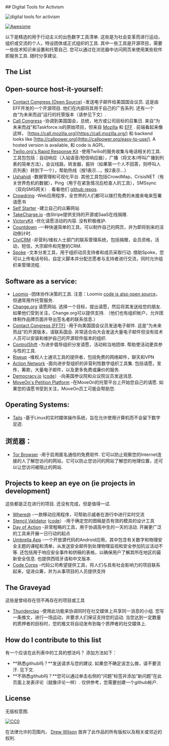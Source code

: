 <div class="github-widget" data-repo="drewrwilson/toolsforactivism"></div>
<script async src="https://pagead2.googlesyndication.com/pagead/js/adsbygoogle.js"></script><ins class="adsbygoogle" style="display:block" data-ad-client="ca-pub-6890694312814945" data-ad-slot="5473692530" data-ad-format="auto"  data-full-width-responsive="true"></ins><script>(adsbygoogle = window.adsbygoogle || []).push({});</script>
## Digital Tools for Activism

![digital tools for activism](https://raw.githubusercontent.com/drewrwilson/toolsforactivism/master/digital-tool.jpg "digital tools for activism")

[![Awesome](https://cdn.rawgit.com/sindresorhus/awesome/d7305f38d29fed78fa85652e3a63e154dd8e8829/media/badge.svg)](https://github.com/sindresorhus/awesome)

 以下是精选的用于行动主义的出色数字工具清单.  这些是为社会变革而进行运动，组织或交流的个人，特设团体或正式组织的工具.  其中一些工具是开源项目，需要一些技术知识来设置和托管自己.  您可以通过在浏览器中访问网页来使用某些软件即服务工具.  随时分享建议.




## The List

## Open-source host-it-yourself:

 * [Contact Congress (Open Source)](https://github.com/EFForg/contact-congress)  -发送电子邮件给美国国会议员.  这是由EFF开发的一个开源项目.  他们在内部将其用于自己的广告系列.  还有一个由“为未来而战”运行的托管版本（请参见下文）.
 * [Call Congress](https://github.com/fightforthefuture/call-congress)  -协调到美国国会，总统，地方或公司目标的召集日.  来自“为未来而战”和Taskforce.is的原始项目，但来自 [Mozilla](https://github.com/mozilla/call-congress) 和 [EFF](https://github.com/effOrg/call-congress/tree/refactor/master) .  前端看起来像这样， [https://call.mozilla.org](https://call.mozilla.org/) 和 backend looks like [http://callpower.org](http://callpower.org/easy-to-use/). A hosted version is available, 和 code is AGPL.
 * [Twilio.org's Rapid Response Kit](https://github.com/Twilio-org/rapid-response-kit)  -使用Twilio的服务收集与电话相关的工具.  工具包包括：自动响应（入站语音/短信响应器），广播（将文本/呼叫广播到列表的简单方法），会议线路，转发器，振铃（如果第一个人不回答，则呼叫人员列表）转到下一个），帮助热线（按1表示...，按2表示...）
 * [Ushahidi](https://www.ushahidi.com/)  -数据管理和可视化平台.  其他工具包括CrowdMap，CrisisNET（有关世界危机的数据），Ping（用于在紧急情况后检查人的工具），SMSsync（双向SMS网关）.  看看他们 [github repos](https://github.com/ushahidi).
 * [Crowdring](https://github.com/therules/CrowdRing) -Web应用程序，全世界的人们都可以拨打免费的未接来电来签署请愿书
 * [Self Starter](https://github.com/lockitron/selfstarter) -建立自己的众筹网站
 * [TakeCharge.io](https://github.com/controlshift/prague-server) -由Stripe提供支持的开源或SaaS在线捐赠.
 * [VictoryKit](http://www.victorykitapp.com)  -优化请愿活动的内容.  没有积极维护.
 * [Countdown](https://github.com/drewrwilson/countdown) -一种快速简单的工具，可以制作自己的网页，并为即将到来的活动倒计时.
 * [CiviCRM](https://civicrm.org/) -非营利/维权人士部门的联系管理系统，包括捐赠，会员资格，活动，短信，大宗邮件和完整的CRM.
 * [Spoke](https://github.com/Elizabeth-Warren/Spoke)  -文本分发工具，用于组织动员支持者和成员采取行动.  借助Spoke，您可以上传电话号码，自定义脚本并分配志愿者与支持者进行交流，同时允许组织来管理流程.

## Software as a service:

 * [Loomio](https://www.loomio.org/)  -团体协作决策的工具.  注意：Loomio [code is also open source](https://github.com/loomio/loomio)，但通常用作托管服务.
 * [Change.org](https://www.change.org/)  请愿网站.  选择一个目标，提出请愿，然后将其发送给您的朋友.  如果他们受到关注，Change.org可以提供支持.  （他们也有组织帐户，允许团体制作品牌页面并导出签名者的联系信息.）
 * [Contact Congress (FFTF)](http://congress.fightforthefuture.org/)  -用于向美国国会议员发送电子邮件.  这是“为未来而战”的开源版本，请联系国会.  非常适合向大会发送大量电子邮件但没有技术人员可以安装和维护自己的开源软件版本的组织.
 * [ControlShift](https://www.controlshiftlabs.com/)  -为进步倡导组织分发请愿，活动和当地团体.  帮助使活动更具参与性的工具.
 * [Riseup](http://riseup.net/) -维权人士通讯工具的提供者，包括免费的网络邮件，聊天和VPN
 * [Action Network](https://actionnetwork.org)  -面向进步型组织的非营利性数字组织工具集.  包括请愿，宣传，筹款，大量电子邮件，以及更多免费或廉价的服务.
 * [Democracy.io](https://democracy.io) ([code](https://github.com/sinak/democracy.io)）-向美国参议院和众议院议员发送消息. 
 * [MoveOn's Petition Platform](https://petitions.moveon.org/)  -在MoveOn的托管平台上开始您自己的请愿.  如果您的请愿书受到关注，MoveOn员工可能会帮助您.
 
## Operating Systems:

 * [Tails](https://tails.boum.org/) -基于Linux的实时媒体操作系统，旨在允许使用计算机而不会留下数字足迹.
 
 ## 浏览器：

 * [Tor Browser](https://github.com/TheTorProject/gettorbrowser)  -用于启用匿名通信的免费软件.  它可以防止观察您的Internet连接的人了解您访问的网站，它可以防止您访问的网站了解您的地理位置，还可以让您访问被阻止的网站.

## Projects to keep an eye on (ie projects in development)

 这些都是正在进行的项目.  还没有完成，但是值得一试.

 * [Where@](https://github.com/the-learning-collective/whereat-macroid) -一款移动应用程序，可帮助示威者在游行中进行实时交流
 * [Stencil Validator](https://drewrwilson.com/stencilvalidator/) ([code](https://github.com/drewrwilson/stencilvalidator)）-用于确定您的图稿是否有效的模具的设计工具
 * [Day of Action](https://github.com/handsupwalkout/handsupwalkout.github.io)  -非常粗略的工具，用于协调高中生的一天的活动.  开展更广泛的工具来开展一日行动的起点
 * [Umbrella App](https://github.com/securityfirst/Umbrella_android)  -一个开放源代码的Android应用，其中包含有关数字和物理安全主题的课程和清单，从发送安全邮件到处理物理监视和安全参加抗议活动不等.  还包括用于响应安全事件和供稿的表格，以确保用户了解其所在地区的最新安全信息.  也提供西班牙语和中文版本.
 * [Code Corps](https://github.com/code-corps) -代码公司希望提供工具，将人们与具有社会影响力的项目联系起来，促进众筹，并为从事项目的人员提供支持 

## The Graveyad

这些是曾经存在但不再存在的项目或工具
 * [Thunderclap](http://thunderclap.it)  -使用此功能来协调同时在社交媒体上共享同一消息的小组.  您写一条推文，进行一场运动，并要求人们保证支持您的运动.  当您达到一定数量的质押者的目标时，您的推文将自动发布到每个质押者的社交媒体上.


## How do I contribute to this list

 有一个应该在此列表中的工具的想法吗？  添加方法如下：
  * **熟悉github吗？**发送请求与您的建议.  如果您不确定该怎么做，请不要流汗.  见下文.
  * **不熟悉github吗？**您可以通过单击右侧的“问题”标签并添加“新问题”在此页面上发表评论（就像评论一样）.  仅供参考，您需要创建一个github帐户.

## License

无版权意图.

[![CC0](https://i.creativecommons.org/p/zero/1.0/88x31.png)](https://creativecommons.org/publicdomain/zero/1.0/)

在法律允许的范围内， [Drew Wilson](https://drewrwilson.com) 放弃了此作品的所有版权以及相关或邻近的权利.
